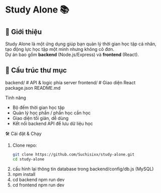 # Study Alone 📚

## 🚀 Giới thiệu
Study Alone là một ứng dụng giúp bạn quản lý thời gian học tập cá nhân, tạo động lực học tập một mình nhưng không cô đơn.  
Dự án bao gồm **backend** (Node.js/Express) và **frontend** (React).

## 📂 Cấu trúc thư mục

backend/ # API & logic phía server
frontend/ # Giao diện React 
package.json
README.md

Tính năng
- Bộ đếm thời gian học tập 
- Quản lý học phần / phần học cần học
- Giao diện tối giản, dễ dùng
- Kết nối backend API để lưu dữ liệu học

🛠️ Cài đặt & Chạy
1. Clone repo:
   ```bash
   git clone https://github.com/Suchisixx/study-alone.git
   cd study-alone
2. cấu hình lại thông tin database trong backend/config/db.js (MySQL)
2. npm install
3. cd backend
   npm run dev
4. cd frontend
   npm run dev


   
